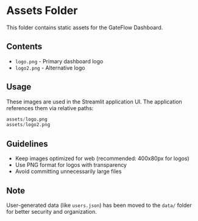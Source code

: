 # Assets Folder

This folder contains static assets for the GateFlow Dashboard.

## Contents

- `logo.png` - Primary dashboard logo
- `logo2.png` - Alternative logo

## Usage

These images are used in the Streamlit application UI. The application references them via relative paths:

```python
assets/logo.png
assets/logo2.png
```

## Guidelines

- Keep images optimized for web (recommended: 400x80px for logos)
- Use PNG format for logos with transparency
- Avoid committing unnecessarily large files

## Note

User-generated data (like `users.json`) has been moved to the `data/` folder for better security and organization.

